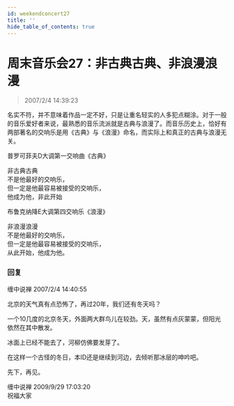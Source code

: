 ```yaml
---
id: weekendconcert27
title: ''
hide_table_of_contents: true
---
```


# 周末音乐会27：非古典古典、非浪漫浪漫

> 2007/2/4 14:39:23

名实不符，并不意味着作品一定不好，只是让重名轻实的人多犯点糊涂。对于一般的音乐爱好者来说，最熟悉的音乐流派就是古典与浪漫了。而音乐历史上，恰好有两部著名的交响乐是用《古典》与《浪漫》命名，而实际上和真正的古典与浪漫无关。
 
<div style={{color: '#FF0000', fontWeight: 'bold', fontSize: 'x-large', lineHeight: '110%', textAlign: 'center', marginBottom: '20px'}}>

普罗可菲夫D大调第一交响曲《古典》
</div>

<div style={{textAlign: 'center', marginBottom: '20px'}}>

非古典古典<br/>
不是他最好的交响乐，<br/>
但一定是他最容易被接受的交响乐，<br/>
他成为他，非此开始
</div>

<div style={{color: '#FF0000', fontWeight: 'bold', fontSize: 'x-large', lineHeight: '110%', textAlign: 'center', marginBottom: '20px'}}>

布鲁克纳降E大调第四交响乐《浪漫》
</div>

<div style={{textAlign: 'center', marginBottom: '20px'}}>

非浪漫浪漫<br/>
不是他最好的交响乐，<br/>
但一定是他最容易被接受的交响乐，<br/>
从此开始，他成为他。
</div>

### 回复

<div class='blog-comment'>
<span class='blog-comment-chan'>缠中说禅</span> 2007/2/4 14:40:55<br/>

北京的天气真有点恐怖了，再过20年，我们还有冬天吗？

一个10几度的北京冬天，外面两大群鸟儿在较劲。天，虽然有点灰蒙蒙，但阳光依然在其中散发。

冰面上已经不能去了，河柳仿佛要发芽了。

在这样一个古怪的冬日，本ID还是继续到河边，去倾听那冰层的呻吟吧。

先下，再见。
</div>

<div class='blog-comment'>
<span class='blog-comment-chan'>缠中说禅</span> 2009/9/29 17:03:20<br/>
祝福大家
</div>